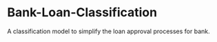 # Bank-Loan-Classification
A classification model to simplify the loan approval processes for bank.
